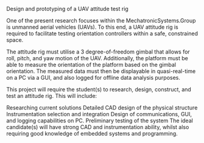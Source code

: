 Design and prototyping of a UAV attitude test rig

One of the present research focuses within the MechatronicSystems.Group is unmanned aerial vehicles (UAVs). To this end, a UAV attitude rig is required to facilitate testing orientation controllers within a safe, constrained space. 

The attitude rig must utilise a 3 degree-of-freedom gimbal that allows for roll, pitch, and yaw motion of the UAV. Additionally, the platform must be able to measure the orientation of the platform based on the gimbal orientation. The measured data must then be displayable in quasi-real-time on a PC via a GUI, and also logged for offline data analysis purposes.


This project will require the student(s) to research, design, construct, and test an attitude rig. This will include:

Researching current solutions
Detailed CAD design of the physical structure
Instrumentation selection and integration 
Design of communications, GUI, and logging capabilities on PC.
Preliminary testing of the system
The ideal candidate(s) will have strong CAD and instrumentation ability, whilst also requiring good knowledge of embedded systems and programming.

